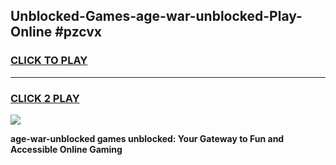 
## Unblocked-Games-age-war-unblocked-Play-Online #pzcvx
<h3>
<a href="https://news.freeplayer.one?title=age-war-unblocked&ref=3">CLICK TO PLAY</a></h3>
<hr>

<h3>
<a href="https://news.freeplayer.one?title=age-war-unblocked&ref=3">CLICK 2 PLAY</a>
  
</h3>

<a href="https://news.freeplayer.one?title=age-war-unblocked&ref=3"><img src="https://clearcache.store/games.png"></a>


**age-war-unblocked games unblocked: Your Gateway to Fun and Accessible Online Gaming**
